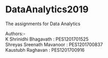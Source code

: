 # DataAnalytics2019
The assignments for Data Analytics

Authors:-                                                                                                                       
K Shrinidhi Bhagavath : PES1201701525                                                                                           
Shreyas Sreenath Mavanoor : PES1201700837                                                                                       
Kaustubh Raghavan : PES1201700916                                                                                             
